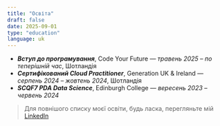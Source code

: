 ```yaml
---
title: "Освіта"
draft: false
date: 2025-09-01
type: "education"
language: uk
---
```


- **_Вступ до програмування_**, Code Your Future — _травень 2025 – по теперішній час_, Шотландія
- **_Сертифікований Cloud Practitioner_**, Generation UK & Ireland — _серпень 2024 – жовтень 2024_, Шотландія
- **_SCQF7 PDA Data Science_**, Edinburgh College — _вересень 2023 – червень 2024_

> Для повнішого списку моєї освіти, будь ласка, перегляньте мій [LinkedIn](https://www.linkedin.com/in/nataliia-volkova74/)
